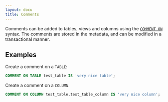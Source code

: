 ```yaml
---
layout: docu
title: Comments
---
```


Comments can be added to tables, views and columns using the [`COMMENT ON`](https://duckdb.org/docs/stable/sql/statements/comment_on.html) syntax.
The comments are stored in the metadata, and can be modified in a transactional manner.

## Examples

Create a comment on a `TABLE`:

```sql
COMMENT ON TABLE test_table IS 'very nice table';
```

Create a comment on a `COLUMN`:

```sql
COMMENT ON COLUMN test_table.test_table_column IS 'very nice column';
```
